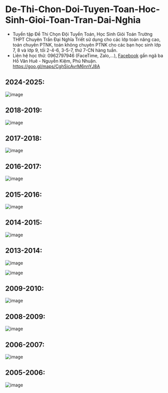 # De-Thi-Chon-Doi-Tuyen-Toan-Hoc-Sinh-Gioi-Toan-Tran-Dai-Nghia
* Tuyển tập Đề Thi Chọn Đội Tuyển Toán, Học Sinh Giỏi Toán Trường THPT Chuyên Trần Đại Nghĩa Triết sử dụng cho các lớp toán nâng cao, toán chuyên PTNK, toán không chuyên PTNK cho các bạn học sinh lớp 7, 8 và lớp 9, tối 2-4-6, 3-5-7, thứ 7-CN hàng tuần.
* Liên hệ học thử: 0962797946 (FaceTime, Zalo,...), [Facebook](https://www.facebook.com/trietptm) gần ngã ba Hồ Văn Huê - Nguyễn Kiệm, Phú Nhuận.
https://goo.gl/maps/CghSicAvrM6nnYJ8A

## 2024-2025:
![image](https://github.com/user-attachments/assets/856b5cf4-7110-4656-868f-1867c52fd5c5)

## 2018-2019:
![image](https://github.com/trietptm/De-Thi-Chon-Doi-Tuyen-Toan-Hoc-Sinh-Gioi-Toan-Tran-Dai-Nghia/assets/526959/52379f22-cc8d-4dbe-9b8b-0e6cc8bb1a62)

## 2017-2018:
![image](https://github.com/trietptm/De-Thi-Chon-Doi-Tuyen-Toan-Hoc-Sinh-Gioi-Toan-Tran-Dai-Nghia/assets/526959/eec20a5b-6853-4cb3-beae-1c9774240998)

## 2016-2017:
![image](https://github.com/trietptm/De-Thi-Chon-Doi-Tuyen-Toan-Hoc-Sinh-Gioi-Toan-Tran-Dai-Nghia/assets/526959/aec6687a-4c30-48fa-a8a1-a33c1ae580ae)

## 2015-2016:
![image](https://github.com/trietptm/De-Thi-Chon-Doi-Tuyen-Toan-Hoc-Sinh-Gioi-Toan-Tran-Dai-Nghia/assets/526959/89f118b3-4773-41ca-b887-e4da1d69ddb0)

## 2014-2015:
![image](https://github.com/trietptm/De-Thi-Chon-Doi-Tuyen-Toan-Hoc-Sinh-Gioi-Toan-Tran-Dai-Nghia/assets/526959/dc275659-e178-4011-931a-abd9d90623fa)

## 2013-2014:
![image](https://github.com/trietptm/De-Thi-Chon-Doi-Tuyen-Toan-Hoc-Sinh-Gioi-Toan-Tran-Dai-Nghia/assets/526959/08291c7f-36a9-45a6-aa4a-6740eff066a9)

![image](https://github.com/trietptm/De-Thi-Chon-Doi-Tuyen-Toan-Hoc-Sinh-Gioi-Toan-Tran-Dai-Nghia/assets/526959/11e03487-12e0-41a3-b682-7a9134d977db)

## 2009-2010:
![image](https://github.com/trietptm/De-Thi-Chon-Doi-Tuyen-Toan-Hoc-Sinh-Gioi-Toan-Tran-Dai-Nghia/assets/526959/0f83f043-ecb6-4528-ad35-1572bf8b435d)

## 2008-2009:
![image](https://github.com/trietptm/De-Thi-Chon-Doi-Tuyen-Toan-Hoc-Sinh-Gioi-Toan-Tran-Dai-Nghia/assets/526959/456418a5-f406-4dad-8926-78d960309eb3)

## 2006-2007:
![image](https://github.com/trietptm/De-Thi-Chon-Doi-Tuyen-Toan-Hoc-Sinh-Gioi-Toan-Tran-Dai-Nghia/assets/526959/285a6320-ef44-41ed-a182-c9c755ce20f2)

## 2005-2006:
![image](https://github.com/trietptm/De-Thi-Chon-Doi-Tuyen-Toan-Hoc-Sinh-Gioi-Toan-Tran-Dai-Nghia/assets/526959/a577828a-5077-4ea9-a5ee-f3e3d796fe82)

